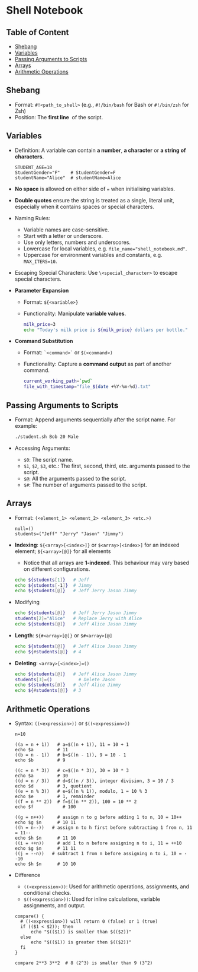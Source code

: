# Shell Notebook

## Table of Content

- [Shebang](#shebang)
- [Variables](#variables)
- [Passing Arguments to Scripts](#passing-arguments-to-scripts)
- [Arrays](#arrays)
- [Arithmetic Operations](#arithmetic-operations)

## Shebang

- Format: `#!<path_to_shell>` (e.g., `#!/bin/bash` for Bash or `#!/bin/zsh` for Zsh)
- Position: The **first line**  of the script.

## Variables

- Definition: A variable can contain **a number**, **a character** or **a string of characters**.

  ```shell
  STUDENT_AGE=18
  StudentGender="F"    # StudentGender=F
  studentName="Alice"  # studentName=Alice
  ```

- **No space** is allowed on either side of `=` when initialising variables.

- **Double quotes** ensure the string is treated as a single, literal unit, especially when it contains spaces or special characters.

- Naming Rules: 

  - Variable names are case-sensitive.
  - Start with a letter or underscore.
  - Use only letters, numbers and underscores.
  - Lowercase for local variables, e.g. `file_name="shell_notebook.md"`.
  - Uppercase for environment variables and constants, e.g. `MAX_ITERS=10`.

- Escaping Special Characters: Use `\<special_character>` to escape special characters.

- **Parameter Expansion**

  - Format:  `${<variable>}`
  - Functionality: Manipulate **variable values**.

    ```bash
    milk_price=3
    echo "Today's milk price is ${milk_price} dollars per bottle."
    ```

- **Command Substitution**

  - Format: ``` `<command>` ``` or  `$(<command>)`
  - Functionality: Capture a **command output** as part of another command.
  
    ```  bash
    current_working_path=`pwd`
    file_with_timestamp="file_$(date +%Y-%m-%d).txt"
    ```

## Passing Arguments to Scripts

- Format: Append arguments sequentially after the script name. For example:

  ```bash
  ./student.sh Bob 20 Male
  ```

- Accessing Arguments:

  - `$0`: The script name.
  - `$1`, `$2`, `$3`, etc.: The first, second, third, etc. arguments passed to the script.
  - `$@`: All the arguments passed to the script.
  - `$#`: The number of arguments passed to the script.

## Arrays

- Format:  `(<element_1> <element_2> <element_3> <etc.>)`

  ```shell
  null=()
  students=("Jeff" "Jerry" "Jason" "Jimmy")
  ```

- **Indexing**: `${<array>[<index>]}` or `$<array>[<index>]` for an indexed element; `${<array>[@]}` for all elements

  - Notice that all arrays are **1-indexed**. This behaviour may vary based on different configurations.

  ``` bash
  echo ${students[1]}   # Jeff
  echo ${students[-1]}  # Jimmy
  echo ${students[@]}   # Jeff Jerry Jason Jimmy
  ```

- Modifying

  ```bash
  echo ${students[@]}   # Jeff Jerry Jason Jimmy
  students[2]="Alice"   # Replace Jerry with Alice
  echo ${students[@]}   # Jeff Alice Jason Jimmy
  ```

- **Length**: `${#<array>[@]}` or `$#<array>[@]`

  ```bash
  echo ${students[@]}   # Jeff Alice Jason Jimmy
  echo ${#students[@]}  # 4
  ```

- **Deleting**: `<array>[<index>]=()` 

  ```bash
  echo ${students[@]}   # Jeff Alice Jason Jimmy
  students[3]=()	      # Delete Jason
  echo ${students[@]}   # Jeff Alice Jimmy
  echo ${#students[@]}  # 3
  ```


## Arithmetic Operations

- Syntax: `((<expression>))` or `$((<expression>))`

  ```shell
  n=10

  ((a = n + 1))   # a=$((n + 1)), 11 = 10 + 1
  echo $a         # 11
  ((b = n - 1))   # b=$((n - 1)), 9 = 10 - 1
  echo $b         # 9

  ((c = n * 3))   # c=$((n * 3)), 30 = 10 * 3
  echo $a         # 30
  ((d = n / 3))   # d=$((n / 3)), integer division, 3 = 10 / 3
  echo $d         # 3, quotient
  ((e = n % 3))   # e=$((n % 1)), modulo, 1 = 10 % 3
  echo $e         # 1, remainder
  ((f = n ** 2))  # f=$((n ** 2)), 100 = 10 ** 2
  echo $f	        # 100

  ((g = n++))     # assign n to g before adding 1 to n, 10 = 10++
  echo $g $n      # 10 11
  ((h = n--))	# assign n to h first before subtracting 1 from n, 11 = 11--
  echo $h $n      # 11 10
  ((i = ++n))     # add 1 to n before assigning n to i, 11 = ++10
  echo $g $n      # 11 11
  ((j = --n))	# subtract 1 from n before assigning n to i, 10 = --10
  echo $h $n      # 10 10
  ```

- Difference
	
  - `((<expression>))`: Used for arithmetic operations, assignments, and conditional checks.
  - `$((<expression>))`: Used for inline calculations, variable assignments, and output.
  
  ```shell
  compare() {
    # ((<expression>)) will return 0 (false) or 1 (true)
    if (($1 < $2)); then
        echo "$(($1)) is smaller than $(($2))"
    else
        echo "$(($1)) is greater then $(($2))"
    fi
  }
  
  compare 2**3 3**2  # 8 (2^3) is smaller than 9 (3^2)
  ```
